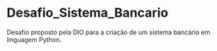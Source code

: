 # Desafio_Sistema_Bancario
 Desafio proposto pela DIO para a criação de um sistema bancário em linguagem Python.
